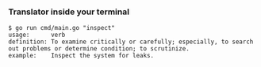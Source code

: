 ### Translator inside your terminal

```
$ go run cmd/main.go "inspect"
usage:      verb
definition: To examine critically or carefully; especially, to search out problems or determine condition; to scrutinize.
example:    Inspect the system for leaks.
```
